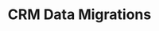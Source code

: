 ---
layout: solution
title: CRM Data Migrations
permalink: /solutions/technology-consulting/crm-data-migrations
description: Seamlessly migrate your data with AxOps&#8482; CRM Data Migration solutions
og_image_url: /assets/img/photos/opengraph/axops-technologies-og-image-v1.jpg
---